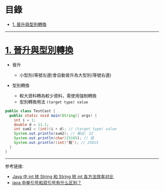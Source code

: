 <h1 id="top">目錄</h1>

- [1. 晉升與型別轉換](#s1)

---

# <a id="s1" class="md-title" href="#top">1. 晉升與型別轉換</a>

- 晉升

  - 小型別(等號左邊)會自動晉升為大型別(等號右邊)

- 型別轉換

  - 較大資料轉為較少資料，需使用強制轉換
  - 型別轉換用法 `(target type) value`

```java
public class TestCast {
  public static void main(String[] args) {
    int i = 1;
    double d = 11.1;
    int sum2 = (int)(i + d); // (target type) value
    System.out.println(sum2); // 輸出: 12
    System.out.println(char)25105); // 我
    System.out.println((int)'我'); // 25015
  }
}
```

---

参考链接:

- [Java 中 int 转 String 和 String 转 int 各方法效率对比](https://blog.csdn.net/u012050154/article/details/51320638)
- [java 中单引号和双引号有什么区别？](https://blog.csdn.net/qq_35038153/article/details/78830693)
